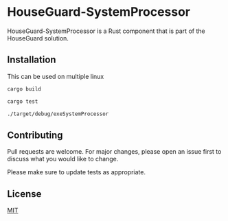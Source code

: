 # HouseGuard-SystemProcessor

HouseGuard-SystemProcessor is a Rust component that is part of the HouseGuard solution.

## Installation

This can be used on multiple linux

```bash
cargo build

cargo test

./target/debug/exeSystemProcessor
```


## Contributing
Pull requests are welcome. For major changes, please open an issue first to discuss what you would like to change.

Please make sure to update tests as appropriate.

## License
[MIT](https://github.com/Rubber-Duck-999/HouseGuard-SystemProcessor/blob/master/LICENSE.txt)
